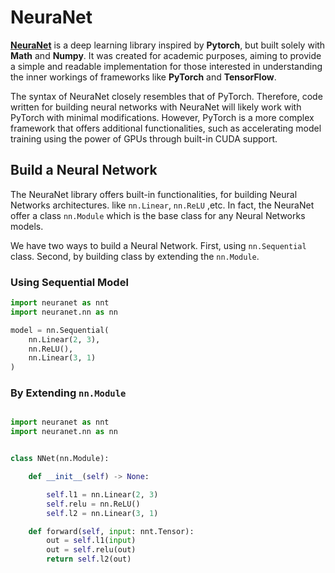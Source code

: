 # NeuraNet

[**NeuraNet**](https://github.com/JamorMoussa/NeuraNet) is a deep learning library inspired by **Pytorch**, but built solely with **Math** and **Numpy**. It was created for academic purposes, aiming to provide a simple and readable implementation for those interested in understanding the inner workings of frameworks like **PyTorch** and **TensorFlow**.


The syntax of NeuraNet closely resembles that of PyTorch. Therefore, code written for building neural networks with NeuraNet will likely work with PyTorch with minimal modifications. However, PyTorch is a more complex framework that offers additional functionalities, such as accelerating model training using the power of GPUs through built-in CUDA support.

## Build a Neural Network

The NeuraNet library offers built-in functionalities, for building Neural Networks architectures. like `nn.Linear`, `nn.ReLU` ,etc. In fact, the NeuraNet offer a class `nn.Module` which is the base class for any Neural Networks models.

We have two ways to build a Neural Network. First, using `nn.Sequential` class. Second, by building class by extending the `nn.Module`.


### Using Sequential Model

```python
import neuranet as nnt
import neuranet.nn as nn

model = nn.Sequential(
    nn.Linear(2, 3),
    nn.ReLU(),
    nn.Linear(3, 1)
)
```

### By Extending `nn.Module`

```python

import neuranet as nnt
import neuranet.nn as nn


class NNet(nn.Module):

    def __init__(self) -> None:

        self.l1 = nn.Linear(2, 3)
        self.relu = nn.ReLU()
        self.l2 = nn.Linear(3, 1)

    def forward(self, input: nnt.Tensor):
        out = self.l1(input)
        out = self.relu(out)
        return self.l2(out)

```